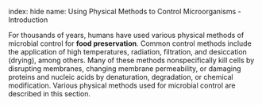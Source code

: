 index: hide
name: Using Physical Methods to Control Microorganisms - Introduction

For thousands of years, humans have used various physical methods of microbial control for  **food preservation**. Common control methods include the application of high temperatures, radiation, filtration, and desiccation (drying), among others. Many of these methods nonspecifically kill cells by disrupting membranes, changing membrane permeability, or damaging proteins and nucleic acids by denaturation, degradation, or chemical modification. Various physical methods used for microbial control are described in this section.
